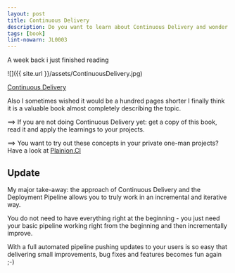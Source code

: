 ```yaml
---
layout: post
title: Continuous Delivery
description: Do you want to learn about Continuous Delivery and wonder where to start? Read the book 'Continuous Delivery'
tags: [book]
lint-nowarn: JL0003
---
```


A week back i just finished reading

![]({{ site.url }}/assets/ContinuousDelivery.jpg)

[Continuous Delivery](https://www.amazon.com/Continuous-Delivery-Deployment-Automation-Addison-Wesley/dp/0321601912/ref=sr_1_1?ie=UTF8&qid=1483707145&sr=8-1&keywords=continuous+delivery)

Also I sometimes wished it would be a hundred pages shorter I finally think it is a 
valuable book almost completely describing the topic.

==> If you are not doing Continuous Delivery yet: get a copy of this book, read it and apply the learnings 
    to your projects.

==> You want to try out these concepts in your private one-man projects? 
Have a look at [Plainion.CI](https://github.com/ronin4net/Plainion.CI/blob/master/README.md)


## Update

My major take-away: the approach of Continuous Delivery and the Deployment Pipeline allows you to truly work in an incremental and 
iterative way.

You do not need to have everything right at the beginning - you just need your basic pipeline working right from the beginning and 
then incrementally improve.

With a full automated pipeline pushing updates to your users is so easy that delivering small improvements, bug fixes and features 
becomes fun again ;-)

